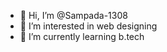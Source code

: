 - 👋 Hi, I’m @Sampada-1308
- 👀 I’m interested in web designing
- 🌱 I’m currently learning b.tech
<!---
Sampada-1308/Sampada-1308 is a ✨ special ✨ repository because its `README.md` (this file) appears on your GitHub profile.
You can click the Preview link to take a look at your changes.
--->
